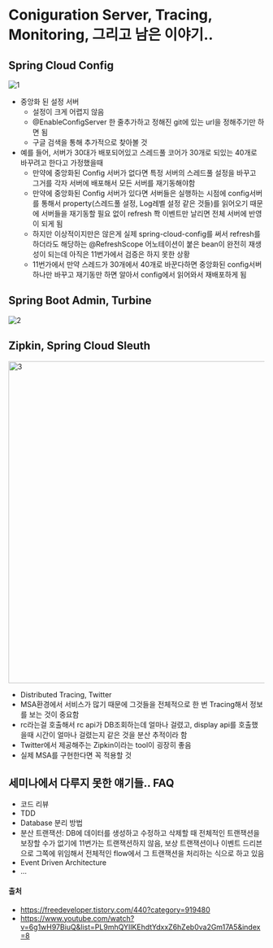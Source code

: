 # Coniguration Server, Tracing, Monitoring, 그리고 남은 이야기..

## Spring Cloud Config

![1](https://user-images.githubusercontent.com/44339530/115006939-6807b600-9ee4-11eb-8cc9-4f8cadc78333.jpeg)<br>
- 중앙화 된 설정 서버
    - 설정이 크게 어렵지 않음
    - @EnableConfigServer 한 줄추가하고 정해진 git에 있는 url을 정해주기만 하면 됨
    - 구글 검색을 통해 추가적으로 찾아볼 것
- 예를 들어, 서버가 30대가 배포되어있고 스레드풀 코어가 30개로 되있는 40개로 바꾸려고 한다고 가정했을때
    - 만약에 중앙화된 Config 서버가 없다면 특정 서버의 스레드풀 설정을 바꾸고 그거를 각자 서버에 배포해서 모든 서버를 재기동해야함
    - 만약에 중앙화된 Config 서버가 있다면 서버들은 실행하는 시점에 config서버를 통해서 property(스레드풀 설정, Log레벨 설정 같은 것들)를 읽어오기 때문에 서버들을 재기동할 필요 없이 refresh 쫙 이벤트만 날리면 전체 서버에 반영이 되게 됨
    - 하지만 이상적이지만은 않은게 실제 spring-cloud-config를 써서 refresh를 하더라도 해당하는 @RefreshScope 어노테이션이 붙은 bean이 완전히 재생성이 되는데 아직은 11번가에서 검증은 하지 못한 상황
    - 11번가에서 만약 스레드가 30개에서 40개로 바꾼다하면 중앙화된 config서버 하나만 바꾸고 재기동만 하면 알아서 config에서 읽어와서 재배포하게 됨

## Spring Boot Admin, Turbine
![2](https://user-images.githubusercontent.com/44339530/115008258-de58e800-9ee5-11eb-9774-9126049781cc.png)<br>

## Zipkin, Spring Cloud Sleuth
<img width="633" alt="3" src="https://user-images.githubusercontent.com/44339530/115008306-ed3f9a80-9ee5-11eb-8196-08c076e78ce1.png"><br>

- Distributed Tracing, Twitter
- MSA환경에서 서비스가 많기 때문에 그것들을 전체적으로 한 번 Tracing해서 정보를 보는 것이 중요함
- rc라는걸 호출해서 rc api가 DB조회하는데 얼마나 걸렸고, display api를 호출했을때 시간이 얼마나 걸렸는지 같은 것을 분산 추적이라 함
- Twitter에서 제공해주는 Zipkin이라는 tool이 굉장히 좋음
- 실제 MSA를 구현한다면 꼭 적용할 것

## 세미나에서 다루지 못한 얘기들.. FAQ
- 코드 리뷰
- TDD
- Database 분리 방법
- 분산 트랜잭션: DB에 데이터를 생성하고 수정하고 삭제할 때 전체적인 트랜잭션을 보장할 수가 없기에 11번가는 트랜잭션하지 않음, 보상 트랜잭션이나 이벤트 드리븐으로 그쪽에 위임해서 전체적인 flow에서 그 트랜잭션을 처리하는 식으로 하고 있음
- Event Driven Architecture
- ...

#### 출처
- https://freedeveloper.tistory.com/440?category=919480
- https://www.youtube.com/watch?v=6g1wH97BiuQ&list=PL9mhQYIlKEhdtYdxxZ6hZeb0va2Gm17A5&index=8

